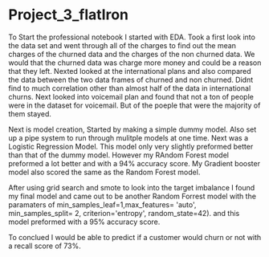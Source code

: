 # Project_3_flatIron
To Start the professional notebook I started with EDA. Took a first look into the data set and went through all of the charges to find out the mean charges of the churned data and the charges of the non churned data. We would that the churned data was charge more money and could be a reason that they left. Nexted looked at the international plans and also compared the data between the two data frames of churned and non churned. Didnt find to much correlation other than almost half of the data in international churns. Next looked into voicemail plan and found that not a ton of people were in the dataset for voicemail. But of the poeple that were the majority of them stayed.

Next is model creation, Started by making a simple dummy model. Also set up a pipe system to run through mulitple models at one time. Next was a Logistic Regression Model. This model only very slightly preformed better than that of the dummy model. However my RAndom Forest model preformed a lot better and with a 94% accuracy score. My Gradient booster model also scored the same as the Random Forest model.

After using grid search and smote to look into the target imbalance I  found my final model and came out to be another Random Forrest model with the paramaters of min_samples_leaf=1,max_features= 'auto', min_samples_split= 2, criterion='entropy', random_state=42). and this model preformed with a 95% accuracy score.

To conclued I would be able to predict if a customer would churn or not with a recall score of 73%.
